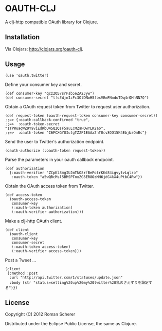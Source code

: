 # OAUTH-CLJ

A clj-http compatible OAuth library for Clojure.

## Installation

Via Clojars: http://clojars.org/oauth-clj.

## Usage

    (use 'oauth.twitter)

Define your consumer key and secret.

    (def consumer-key "qcz2O57srPsb5eZA2Jyw")
    (def consumer-secret "lfs5WjmIzPc3OlDNoHSfbxVBmPNmduTDq4rQHhNN7Q")

Obtain a OAuth request token from Twitter to request user authorization.

    (def request-token (oauth-request-token consumer-key consumer-secret))
    ;;=> {:oauth-callback-confirmed "true",
    ;;=>  :oauth-token-secret "1TPRuaqWZ9Y9viEdKbU4SQ2QsF5auLcMZaHOwYLK2ao",
    ;;=>  :oauth-token "C6FCXGYUIutgTZZP1EAAx2nT0cv8QO15K4EbjbzOmBs"}

Send the user to Twitter's authorization endpoint.

    (oauth-authorize (:oauth-token request-token))

Parse the parameters in your oauth callback endpoint.

    (def authorization
      {:oauth-verifier "ZCpKl8mgIUJmTkO8rfBeFotrKKd84igvytvLqlzo"
       :oauth-token "a5wQRcMsl5BMSPTmxZG5ER8OzMH6jdG4kX4uPtbC4Rw"})

Obtain the OAuth access token from Twitter.

    (def access-token
      (oauth-access-token
       consumer-key
       (:oauth-token authorization)
       (:oauth-verifier authorization)))

Make a clj-http OAuth client.

    (def client
      (oauth-client
       consumer-key
       consumer-secret
       (:oauth-token access-token)
       (:oauth-verifier access-token)))

Post a Tweet ...

    (client
     {:method :post
      :url "http://api.twitter.com/1/statuses/update.json"
      :body (str "status=setting%20up%20my%20twitter%20私のさえずりを設定する")})

## License

Copyright (C) 2012 Roman Scherer

Distributed under the Eclipse Public License, the same as Clojure.
